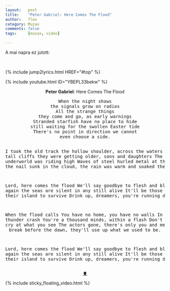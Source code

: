 ```yaml
---
layout:   post
title:    "Peter Gabriel: Here Comes The Flood"
author:   flex
category: Muzax
comments: false
tags:     [muzax, video]

---
```


A mai napra ez jutott:

<br style="clear: all;">

{% include jump2lyrics.html HREF="#top" %}

{% include youtube.html ID="YBEPL33bekw" %}

<!-- break -->

<a id="top"></a>
<div id="lyrics"><div class="lyricsheader" style=""><p><center><b>Peter Gabriel</b>: Here Comes The Flood</center></p></div>
<center><pre>
When the night shows
the signals grow on radios
All the strange things
they come and go, as early warnings
Stranded starfish have no place to hide
still waiting for the swollen Easter tide
There's no point in direction we cannot
even choose a side.

I took the old track
the hollow shoulder, across the waters
On the tall cliffs
they were getting older, sons and daughters
The jaded underworld was riding high
Waves of steel hurled metal at the sky
and as the nail sunk in the cloud, the rain
was warm and soaked the crowd.

Lord, here comes the flood
We'll say goodbye to flesh and blood
If again the seas are silent
in any still alive
It'll be those who gave their island to survive
Drink up, dreamers, you're running dry.

When the flood calls
You have no home, you have no walls
In the thunder crash
You're a thousand minds, within a flash
Don't be afraid to cry at what you see
The actors gone, there's only you and me
And if we break before the dawn, they'll
use up what we used to be.

Lord, here comes the flood
We'll say goodbye to flesh and blood
If again the seas are silent
in any still alive
It'll be those who gave their island to survive
Drink up, dreamers, you're running dry.
</pre>
<a href="#top">⬆</a></center></div>

<div class="sticky_floating_video"></div>
{% include sticky_floating_video.html %}